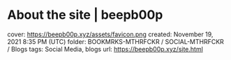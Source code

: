 # About the site | beepb00p

cover: https://beepb00p.xyz/assets/favicon.png
created: November 19, 2021 8:35 PM (UTC)
folder: BOOKMRKS-MTHRFCKR / SOCIAL-MTHRFCKR / Blogs
tags: Social Media, blogs
url: https://beepb00p.xyz/site.html